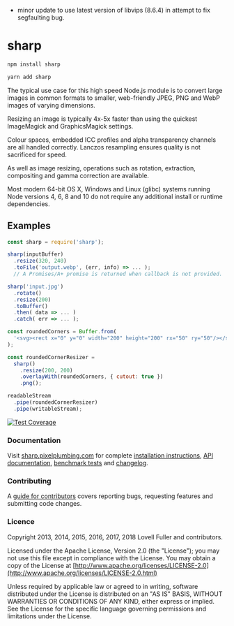 * minor update to use latest version of libvips (8.6.4) in attempt to fix segfaulting bug.

# sharp

```sh
npm install sharp
```

```sh
yarn add sharp
```

The typical use case for this high speed Node.js module
is to convert large images in common formats to
smaller, web-friendly JPEG, PNG and WebP images of varying dimensions.

Resizing an image is typically 4x-5x faster than using the
quickest ImageMagick and GraphicsMagick settings.

Colour spaces, embedded ICC profiles and alpha transparency channels are all handled correctly.
Lanczos resampling ensures quality is not sacrificed for speed.

As well as image resizing, operations such as
rotation, extraction, compositing and gamma correction are available.

Most modern 64-bit OS X, Windows and Linux (glibc) systems running
Node versions 4, 6, 8 and 10
do not require any additional install or runtime dependencies.

## Examples

```javascript
const sharp = require('sharp');
```

```javascript
sharp(inputBuffer)
  .resize(320, 240)
  .toFile('output.webp', (err, info) => ... );
  // A Promises/A+ promise is returned when callback is not provided.
```

```javascript
sharp('input.jpg')
  .rotate()
  .resize(200)
  .toBuffer()
  .then( data => ... )
  .catch( err => ... );
```

```javascript
const roundedCorners = Buffer.from(
  '<svg><rect x="0" y="0" width="200" height="200" rx="50" ry="50"/></svg>'
);

const roundedCornerResizer =
  sharp()
    .resize(200, 200)
    .overlayWith(roundedCorners, { cutout: true })
    .png();

readableStream
  .pipe(roundedCornerResizer)
  .pipe(writableStream);
```

[![Test Coverage](https://coveralls.io/repos/lovell/sharp/badge.png?branch=master)](https://coveralls.io/r/lovell/sharp?branch=master)

### Documentation

Visit [sharp.pixelplumbing.com](http://sharp.pixelplumbing.com/) for complete
[installation instructions](http://sharp.pixelplumbing.com/page/install),
[API documentation](http://sharp.pixelplumbing.com/page/api),
[benchmark tests](http://sharp.pixelplumbing.com/page/performance) and
[changelog](http://sharp.pixelplumbing.com/page/changelog).

### Contributing

A [guide for contributors](https://github.com/lovell/sharp/blob/master/CONTRIBUTING.md)
covers reporting bugs, requesting features and submitting code changes.

### Licence

Copyright 2013, 2014, 2015, 2016, 2017, 2018 Lovell Fuller and contributors.

Licensed under the Apache License, Version 2.0 (the "License");
you may not use this file except in compliance with the License.
You may obtain a copy of the License at
[http://www.apache.org/licenses/LICENSE-2.0](http://www.apache.org/licenses/LICENSE-2.0.html)

Unless required by applicable law or agreed to in writing, software
distributed under the License is distributed on an "AS IS" BASIS,
WITHOUT WARRANTIES OR CONDITIONS OF ANY KIND, either express or implied.
See the License for the specific language governing permissions and
limitations under the License.
